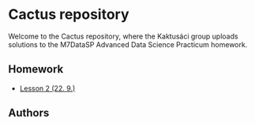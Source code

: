 # Cactus repository

Welcome to the Cactus repository, where the Kaktusáci group uploads solutions to the M7DataSP Advanced Data Science Practicum homework.

## Homework
- [Lesson 2 (22. 9.)](https://github.com/valkova-k/cactus-repo/tree/main/lesson2)

## Authors
